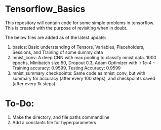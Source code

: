 # Tensorflow_Basics
This repository will contain code for some simple problems in tensorflow. This is created with the purpose of revisiting when in doubt.

The below files are added as of the latest update:
1) basics: Basic understanding of Tensors, Variables, Placeholders, Sessions, and Training of some dummy data
2) mnist_conv: A deep CNN with max pooling to classify mnist data. 
   1000 epochs, Minibatch size 50, Dropout 0.3, Adam Optimizer with lr 1e-4 - Training accuracy: 0.9599, Testing Accuracy: 0.9599
3) mnist_summary_checkpoints: Same code as mnist_conv, but with summary for accuracy (after every 100 steps), and checkpoints saved (after every 1k steps)


# To-Do:
1) Make the directory, and file paths commandline
2) Add a constants file for hyperparameters
